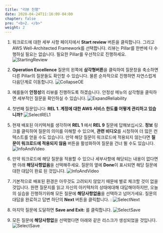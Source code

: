 ```yaml
---
title: "리뷰 진행"
date: 2020-04-24T11:16:09-04:00
chapter: false
pre: "<b>2. </b>"
weight: 2
---
```


1. 워크로드에 대한 세부 사항 페이지에서 **Start review** 버튼을 클릭합니다. 그리고 AWS Well-Architected Framework를 선택합니다. 리뷰는 Pillar를 한번에 다 수행하실 필요는 없습니다. 필요한 Pillar를 우선적으로 진행하세요.
![StartingReview](/watool/100_Walkthrough_of_the_Well-Architected_Tool/Images/watools-review.png)  

2. **Operation Excellence**  질문의 왼쪽에 **삼각형버튼**을 클릭하여 질문창을 축소하면 다른 Pillar의 질문들도 확인할 수 있습니다. 물론 순차적으로 진행하면 자연스럽게 다음단계로 이동합니다.
![CollapseOE](/watool/100_Walkthrough_of_the_Well-Architected_Tool/Images/AWSWAT6.png)

3. 예를들어 **안정성**의 리뷰를 진행하도록 하겠습니다. 안정성 메뉴의 삼각형을 클릭하면 세부적인 질문을 확인하실 수 있습니다.
![ExpandReliability](/watool/100_Walkthrough_of_the_Well-Architected_Tool/Images/AWSWAT7.png)

4. 첫번째 질문입니다: **REL 1. 계정에 대한 AWS 서비스 한도를 어떻게 관리하고 있습니까?**
![SelectREL1](/watool/100_Walkthrough_of_the_Well-Architected_Tool/Images/AWSWAT8.png)

5. 현재 배포된 아키텍쳐를 생각하며 **REL 1** 에서 **REL 9** 질문에 답해보십시오. **정보** 링크를 클릭하여 질문의 의미를 이해할 수 있으며, **관련 비디오**를 시청하여 더 많은 컨텍스트를 얻을 수도 있습니다. 만약 해당 질문이 워크로드에 적용되지 않는다면 **질문이 워크로드에 적용되지 않음** 버튼을 활성화하여 질문을 건너 뛸 수도 있습니다. 
![InfoAndVideo](/watool/100_Walkthrough_of_the_Well-Architected_Tool/Images/AWSWAT9.png)

1. 만약 워크로드에 해당 질문을 적용할 수 있으나 세부사항에 해당되는 내용이 없다면 맨 아래 **해당사항없음**을 선택해주세요. 질문의 옆에 **Done**이 표시되면 해당 질문에 대한 대답이 완료 된 것입니다.
![InfoAndVideo](/watool/100_Walkthrough_of_the_Well-Architected_Tool/Images/watools-review2.png)


6. 기본적으로 배포된 환경은 아무것도 고려되지 않았기 때문에 별로 체크할 것이 없을 것입니다. 원랜 질문지를 읽고 자신의 아키텍처의 상태에대해 대답해야하지만, 오늘의 실습을 진행하기위해 모든 질문에 **해당사항없음**을 선택하고 넘어가세요. 질문의 대답을 완료하고 답변 하단의 **Next** 버튼을 클릭합니다. :
![SelectNext](/watool/100_Walkthrough_of_the_Well-Architected_Tool/Images/AWSWAT10.png)

7. 마지막 질문에 도달하면 **Save and Exit:** 를 클릭합니다.
![SelectSave](/watool/100_Walkthrough_of_the_Well-Architected_Tool/Images/AWSWAT11.png)

7. 모든 질문에 **해당사항없**을 선택했다면 아래와 같은 리스크가 생성되었을 것입니다.
![SelectSave](/watool/100_Walkthrough_of_the_Well-Architected_Tool/Images/watools-review3.png)
